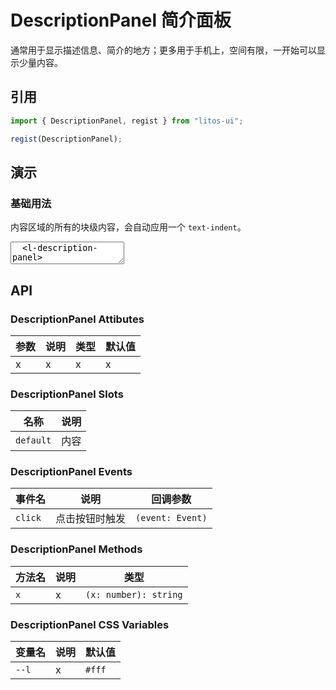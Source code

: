 # DescriptionPanel 简介面板

通常用于显示描述信息、简介的地方；更多用于手机上，空间有限，一开始可以显示少量内容。

## 引用

```js
import { DescriptionPanel, regist } from "litos-ui";

regist(DescriptionPanel);
```

## 演示

### 基础用法

内容区域的所有的块级内容，会自动应用一个 `text-indent`。

<ClientOnly>
<l-code-preview>
<textarea lang="html">
  <l-description-panel>
    <p>日前，奇瑞宣布与捷豹路虎达成战略合作意向，捷豹路虎全新产品线将采用奇瑞纯电平台生产，而在另一边，东风日产云峰工厂则选择为岚图生产全新纯电SUV产品。这两个外资品牌，一个是寻求自主品牌代工，一个是为自主品牌代工，两者都将目标对准了成本节约。</p>
    <p>如果把时间轴往前拉，围绕节约成本的课题，作为合资品牌两大中坚力量的一汽-大众和广汽本田交出了一样的答卷——裁员，这也意味着曾经高高在上的合资品牌进入了最艰难的时刻。尤其是5月销量数据出炉，合资品牌市场份额降至28.8%，让公众更为直观清晰地感受到合资品牌在华形势之严峻。</p>
    <p>虽然合资品牌在汽车电动化、智能化的冲击下处境直转急下的趋势有目共睹，但近年来兵败如山倒的局面仍然让不少业内人士感到惊讶。在这个几乎可以形容为“跳水”的过程中，合资品牌到底做错了什么？未来还有机会东山再起吗？ </p>
  </l-description-panel>
</textarea>
</l-code-preview>
</ClientOnly>

## API

### DescriptionPanel Attibutes

<!-- prettier-ignore -->
| 参数 | 说明 | 类型 | 默认值 |
| --- | --- | --- | --- |
| x | x | x | x |

### DescriptionPanel Slots

<!-- prettier-ignore -->
| 名称 | 说明 |
| --- | --- |
| `default` | 内容 |

### DescriptionPanel Events

<!-- prettier-ignore -->
| 事件名 | 说明 | 回调参数 |
| --- | --- | --- |
| `click` | 点击按钮时触发 | `(event: Event)` |

### DescriptionPanel Methods

<!-- prettier-ignore -->
| 方法名 | 说明 | 类型 |
| --- | --- | --- |
| `x` | x | `(x: number): string` |

### DescriptionPanel CSS Variables

<!-- prettier-ignore -->
| 变量名 | 说明 | 默认值 |
| --- | --- | --- |
| `--l` | x | `#fff` |
